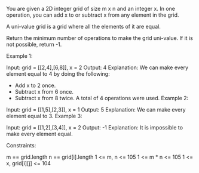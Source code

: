 You are given a 2D integer grid of size m x n and an integer x. In one operation, you can add x to or subtract x from any element in the grid.

A uni-value grid is a grid where all the elements of it are equal.

Return the minimum number of operations to make the grid uni-value. If it is not possible, return -1.

Example 1:

Input: grid = [[2,4],[6,8]], x = 2
Output: 4
Explanation: We can make every element equal to 4 by doing the following:

-   Add x to 2 once.
-   Subtract x from 6 once.
-   Subtract x from 8 twice.
    A total of 4 operations were used.
    Example 2:

Input: grid = [[1,5],[2,3]], x = 1
Output: 5
Explanation: We can make every element equal to 3.
Example 3:

Input: grid = [[1,2],[3,4]], x = 2
Output: -1
Explanation: It is impossible to make every element equal.

Constraints:

m == grid.length
n == grid[i].length
1 <= m, n <= 105
1 <= m \* n <= 105
1 <= x, grid[i][j] <= 104
